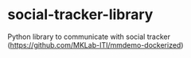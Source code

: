 # social-tracker-library
Python library to communicate with social tracker (https://github.com/MKLab-ITI/mmdemo-dockerized)
